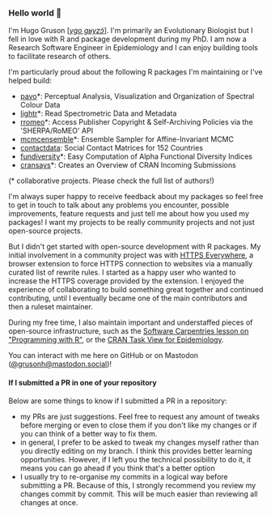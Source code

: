 ### Hello world :wave:

I'm Hugo Gruson \[[*ygo gʁyzɔ̃*](http://ipa-reader.xyz/?text=ygo%20g%CA%81yz%C9%94%CC%83&voice=Celine)\]. I'm primarily an Evolutionary Biologist but I fell in love with R and package development during my PhD. I am now a Research Software Engineer in Epidemiology and I can enjoy building tools to facilitate research of others.

I'm particularly proud about the following R packages I'm maintaining or I've helped build:

- [pavo](https://github.com/rmaia/pavo)*: Perceptual Analysis, Visualization and Organization of
    Spectral Colour Data
- [lightr](https://github.com/ropensci/lightr)*: Read Spectrometric Data and Metadata
- [rromeo](https://github.com/ropensci/rromeo)*: Access Publisher Copyright & Self-Archiving Policies via the 
  'SHERPA/RoMEO' API
- [mcmcensemble](https://github.com/bisaloo/mcmcensemble)*: Ensemble Sampler for Affine-Invariant MCMC
- [contactdata](https://github.com/bisaloo/contactdata): Social Contact Matrices for 152 Countries
- [fundiversity](https://github.com/bisaloo/fundiversity)*: Easy Computation of Alpha Functional Diversity Indices
- [cransays](https://github.com/r-hub/cransays)*: Creates an Overview of CRAN Incoming Submissions

(* collaborative projects. Please check the full list of authors!)

I'm always super happy to receive feedback about my packages so feel free to get in touch to talk about any problems you encounter, possible improvements, feature requests and just tell me about how you used my packages! I want my projects to be really community projects and not just open-source projects.

But I didn't get started with open-source development with R packages. My initial involvement in a community project was with [HTTPS Everywhere](https://github.com/EFForg/https-everywhere), a browser extension to force HTTPS connection to websites via a manually curated list of rewrite rules. I started as a happy user who wanted to increase the HTTPS coverage provided by the extension. I enjoyed the experience of collaborating to build something great together and continued contributing, until I eventually became one of the main contributors and then a ruleset maintainer.

During my free time, I also maintain important and understaffed pieces of open-source infrastructure, such as the [Software Carpentries lesson on "Programming with R"](https://swcarpentry.github.io/r-novice-inflammation), or the [CRAN Task View for Epidemiology](https://cran.r-project.org/view=Epidemiology).

You can interact with me here on GitHub or on Mastodon ([@grusonh@mastodon.social](https://mastodon.social/@grusonh))!

#### If I submitted a PR in one of your repository

Below are some things to know if I submitted a PR in a repository:

- my PRs are just suggestions. Feel free to request any amount of tweaks before merging or even to close them if you don't like my changes or if you can think of a better way to fix them.
- in general, I prefer to be asked to tweak my changes myself rather than you directly editing on my branch. I think this provides better learning opportunities. However, if I left you the technical possibility to do it, it means you can go ahead if you think that's a better option
- I usually try to re-organise my commits in a logical way before submitting a PR. Because of this, I strongly recommend you review my changes commit by commit. This will be much easier than reviewing all changes at once.
